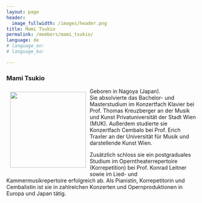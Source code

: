```yaml
---
layout: page
header:
  image_fullwidth: /images/header.png
title: Mami Tsukio
permalink: /members/mami_tsukio/
language: de
# language_en: 
# language_ko: 

---
```


### Mami Tsukio 

<a href="/images/TsukioMami.jpg"><img src="/images/TsukioMami.jpg" align="left" width="200px" hspace="10" vspace="10"></a>

Geboren in Nagoya (Japan).<br>
Sie absolvierte das Bachelor- und Masterstudium im Konzertfach Klavier bei Prof.
Thomas Kreuzberger an der Musik und Kunst Privatuniversität der Stadt Wien (MUK).
Außerdem studierte sie Konzertfach Cembalo bei Prof. Erich Traxler an der
Universität für Musik und darstellende Kunst Wien.
<p>
Zusätzlich schloss sie ein postgraduales Studium im Operntheaterrepertoire
(Korrepetition) bei Prof. Konrad Leitner sowie im Lied- und Kammermusikrepertoire
erfolgreich ab. Als Pianistin, Korrepetitorin und Cembalistin ist sie in zahlreichen
Konzerten und Opernproduktionen in Europa und Japan tätig. 
